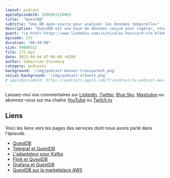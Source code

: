 ```yaml
---
layout: podcast
appleEpisodeId: 1000663120063
title:  "QuestDB"
subtitle: "Une DB open-source pour analyser les données temporelles"
description: "QuestDB est une base de données conçue pour ingérer, stocker et analyser des données temporelles. Utilisée dans de nombreux domaines métiers différents, elle scale de façon linéaire en exploitant au mieux les caractéristiques des plateformes modernes. On vous explique comment ca marche, mais aussi l'historique du produit et le business model open-source."
guest: "<a href='https://www.linkedin.com/in/nicolas-hourcard-cfa-b7349b37/'>Nicolas Hourcard</a>, co-foundateur de QuestDB."
episode: 173
duration: "00:49:00"
size: 94068322
file: 173.mp3
date: 2023-08-04 07:00:00 +0200
author: Sébastien Stormacq
category: podcasts
background: '/img/podcast-banner-transparent.png'
social-background: '/img/podcast-artwork.png'
# appleEpisodeId: https://podcasts.apple.com/fr/podcast/le-podcast-aws-en-français/id1452118442
---
```


Laissez-moi vos commentaires sur [LinkedIn](https://www.linkedin.com/in/sebastienstormacq/), [Twitter](https://twitter.com/sebsto), [Blue Sky](https://bsky.app/profile/sebsto.bsky.social), [Mastodon](https://awscommunity.social/@sebsto) ou abonnez-vous sur ma chaîne [YouTube](https://www.youtube.com/sebsto) ou [Twitch.tv](https://www.twitch.tv/sebAWS)

## Liens

Voici les liens vers les pages des services dont nous avons parlé dans l'épisode.

- [QuestDB](https://questdb.io)
- [Telegraf et QuestDB](https://questdb.io/blog/2021/07/09/telegraf-and-questdb-for-storing-metrics-in-a-timeseries-database/)
- [L'adaptateur pour Kafka](https://github.com/questdb/kafka-questdb-connector)
- [Flink et QuestDB](https://questdb.io/docs/third-party-tools/flink/)
- [Grafana et QuestDB](https://questdb.io/docs/third-party-tools/grafana/)
- [QuestDB sur la marketplace AWS](https://aws.amazon.com/marketplace/pp/prodview-cddeafdirexw6?sr=0-1&ref_=beagle&applicationId=AWSMPContessa)